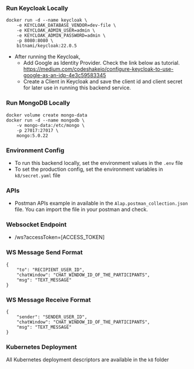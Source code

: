### Run Keycloak Locally ###
```
docker run -d --name keycloak \
    -e KEYCLOAK_DATABASE_VENDOR=dev-file \
    -e KEYCLOAK_ADMIN_USER=admin \
    -e KEYCLOAK_ADMIN_PASSWORD=admin \
    -p 8080:8080 \
    bitnami/keycloak:22.0.5
```
- After running the Keycloak,
  - Add Google as Identity Provider. Check the link below as tutorial. \
    https://medium.com/codeshakeio/configure-keycloak-to-use-google-as-an-idp-4e3c59583345
  - Create a Client in Keycloak and save the client id and client secret for later use in running this backend service. 
  
### Run MongoDB Locally ###
```
docker volume create mongo-data
docker run -d --name mongodb \
    -v mongo-data:/etc/mongo \
    -p 27017:27017 \
    mongo:5.0.22
```

### Environment Config ###
- To run this backend locally, set the environment values in the `.env` file
- To set the production config, set the environment variables in `k8/secret.yaml` file


### APIs ###
- Postman APIs example in available in the `Alap.postman_collection.json` file. You can import the file in your postman and check.

### Websocket Endpoint ###
- /ws?accessToken=[ACCESS_TOKEN]


### WS Message Send Format ###
```
{
    "to": "RECIPIENT_USER_ID",
    "chatWindow": "CHAT_WINDOW_ID_OF_THE_PARTICIPANTS",
    "msg": "TEXT_MESSAGE"
}
```


### WS Message Receive Format ###
```
{
    "sender": "SENDER_USER_ID",
    "chatWindow": "CHAT_WINDOW_ID_OF_THE_PARTICIPANTS",
    "msg": "TEXT_MESSAGE"
}
```

### Kubernetes Deployment ###
All Kubernetes deployment descriptors are available in the `k8` folder